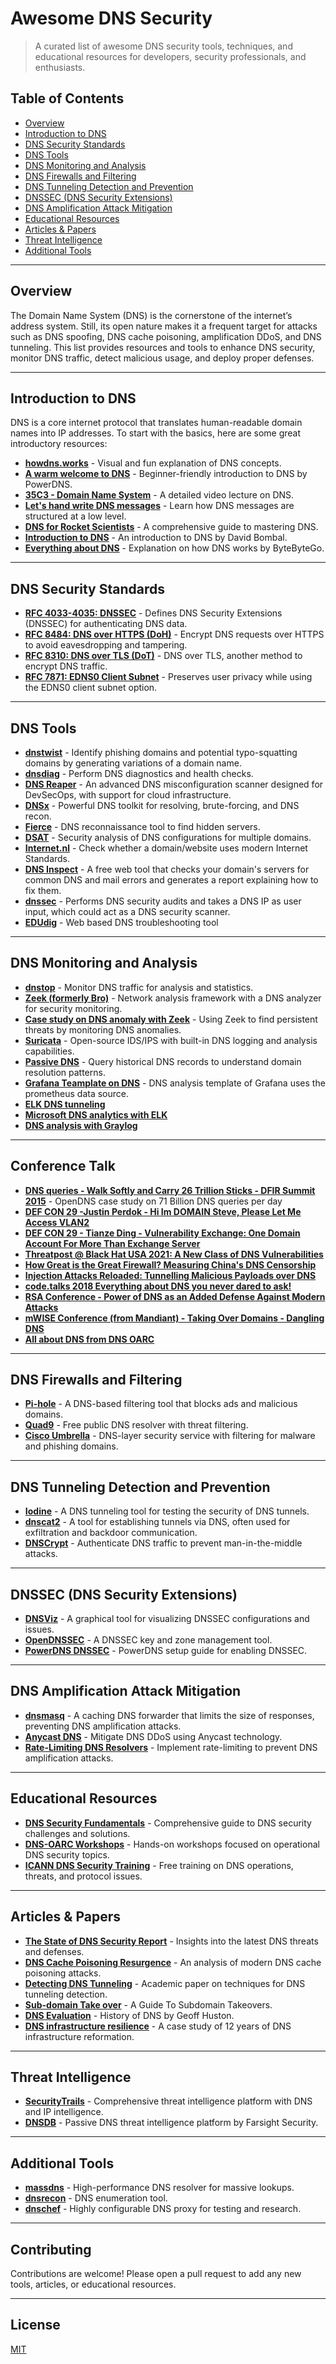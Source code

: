 # Awesome DNS Security

> A curated list of awesome DNS security tools, techniques, and educational resources for developers, security professionals, and enthusiasts.

## Table of Contents
- [Overview](#overview)
- [Introduction to DNS](#introduction-to-dns)
- [DNS Security Standards](#dns-security-standards)
- [DNS Tools](#dns-tools)
- [DNS Monitoring and Analysis](#dns-monitoring-and-analysis)
- [DNS Firewalls and Filtering](#dns-firewalls-and-filtering)
- [DNS Tunneling Detection and Prevention](#dns-tunneling-detection-and-prevention)
- [DNSSEC (DNS Security Extensions)](#dnssec-dns-security-extensions)
- [DNS Amplification Attack Mitigation](#dns-amplification-attack-mitigation)
- [Educational Resources](#educational-resources)
- [Articles & Papers](#articles--papers)
- [Threat Intelligence](#threat-intelligence)
- [Additional Tools](#additional-tools)

---

## Overview
The Domain Name System (DNS) is the cornerstone of the internet’s address system. Still, its open nature makes it a frequent target for attacks such as DNS spoofing, DNS cache poisoning, amplification DDoS, and DNS tunneling. This list provides resources and tools to enhance DNS security, monitor DNS traffic, detect malicious usage, and deploy proper defenses.

---

## Introduction to DNS
DNS is a core internet protocol that translates human-readable domain names into IP addresses. To start with the basics, here are some great introductory resources:

- **[howdns.works](https://howdns.works/)** - Visual and fun explanation of DNS concepts.
- **[A warm welcome to DNS](https://powerdns.org/hello-dns/)** - Beginner-friendly introduction to DNS by PowerDNS.
- **[35C3 - Domain Name System](https://www.youtube.com/watch?v=I7060fqa-B8)** - A detailed video lecture on DNS.
- **[Let's hand write DNS messages](https://routley.io/posts/hand-writing-dns-messages/)** - Learn how DNS messages are structured at a low level.
- **[DNS for Rocket Scientists](http://www.zytrax.com/books/dns/)** - A comprehensive guide to mastering DNS.
- **[Introduction to DNS](https://www.youtube.com/watch?v=dl-C6cBoRg4)** - An introduction to DNS by David Bombal.
- **[Everything about DNS](https://www.youtube.com/watch?v=27r4Bzuj5NQ)** - Explanation on how DNS works by ByteByteGo.

---

## DNS Security Standards
- **[RFC 4033-4035: DNSSEC](https://tools.ietf.org/html/rfc4033)** - Defines DNS Security Extensions (DNSSEC) for authenticating DNS data.
- **[RFC 8484: DNS over HTTPS (DoH)](https://tools.ietf.org/html/rfc8484)** - Encrypt DNS requests over HTTPS to avoid eavesdropping and tampering.
- **[RFC 8310: DNS over TLS (DoT)](https://tools.ietf.org/html/rfc8310)** - DNS over TLS, another method to encrypt DNS traffic.
- **[RFC 7871: EDNS0 Client Subnet](https://tools.ietf.org/html/rfc7871)** - Preserves user privacy while using the EDNS0 client subnet option.

---

## DNS Tools
- **[dnstwist](https://github.com/elceef/dnstwist)** - Identify phishing domains and potential typo-squatting domains by generating variations of a domain name.
- **[dnsdiag](https://github.com/farrokhi/dnsdiag)** - Perform DNS diagnostics and health checks.
- **[DNS Reaper](https://github.com/punk-security/dnsReaper)** - An advanced DNS misconfiguration scanner designed for DevSecOps, with support for cloud infrastructure.
- **[DNSx](https://github.com/projectdiscovery/dnsx)** - Powerful DNS toolkit for resolving, brute-forcing, and DNS recon.
- **[Fierce](https://github.com/mschwager/fierce)** - DNS reconnaissance tool to find hidden servers.
- **[DSAT](https://github.com/shamimrezasohag/DSAT-DNSSecurityAnalysisTool)** - Security analysis of DNS configurations for multiple domains.
- **[Internet.nl](https://internet.nl/)** - Check whether a domain/website uses modern Internet Standards.
- **[DNS Inspect](https://dnsinspect.com/)** - A free web tool that checks your domain's servers for common DNS and mail errors and generates a report explaining how to fix them.
- **[dnssec](https://github.com/themalwarenews/dnssec)** - Performs DNS security audits and takes a DNS IP as user input, which could act as a DNS security scanner.
- **[EDUdig](https://edudig.se/)** - Web based DNS troubleshooting tool
    
---

## DNS Monitoring and Analysis
- **[dnstop](https://github.com/measurement-factory/dnstop)** - Monitor DNS traffic for analysis and statistics.
- **[Zeek (formerly Bro)](https://zeek.org/)** - Network analysis framework with a DNS analyzer for security monitoring.
- **[Case study on DNS anomaly with Zeek](https://sensorfleet.com/2020/09/29/Using-Zeek-to-find-persistent-threats-by-monitoring-DNS.html)** - Using Zeek to find persistent threats by monitoring DNS anomalies.
- **[Suricata](https://suricata.io/)** - Open-source IDS/IPS with built-in DNS logging and analysis capabilities.
- **[Passive DNS](https://www.dnsdb.info/)** - Query historical DNS records to understand domain resolution patterns.
- **[Grafana Teamplate on DNS](https://grafana.com/grafana/dashboards/17171-dns-insights-dns-threat-analysis/)** - DNS analysis template of Grafana uses the prometheus data source.
- **[ELK DNS tunneling](https://www.elastic.co/guide/en/security/current/dns-tunneling.html)**
- **[Microsoft DNS analytics with ELK](https://www.elastic.co/docs/current/integrations/microsoft_dnsserver)**
- **[DNS analysis with Graylog](https://graylog.org/post/security-log-monitoring-and-dns-request-analysis/)**

---

## Conference Talk
- **[DNS queries - Walk Softly and Carry 26 Trillion Sticks - DFIR Summit 2015](https://www.youtube.com/watch?v=F2eo1gXKtf4)** - OpenDNS case study on 71 Billion DNS queries per day
- **[DEF CON 29 -Justin Perdok - Hi Im DOMAIN Steve, Please Let Me Access VLAN2](https://www.youtube.com/watch?v=lDCoyxIhTN8)**
- **[DEF CON 29 - Tianze Ding - Vulnerability Exchange: One Domain Account For More Than Exchange Server](https://www.youtube.com/watch?v=7h38rI8KT30)**
- **[Threatpost @ Black Hat USA 2021: A New Class of DNS Vulnerabilities](https://www.youtube.com/watch?v=6Xg3of8g7uI)**
- **[How Great is the Great Firewall? Measuring China's DNS Censorship](https://www.usenix.org/conference/usenixsecurity21/presentation/hoang)**
- **[Injection Attacks Reloaded: Tunnelling Malicious Payloads over DNS](https://www.usenix.org/conference/usenixsecurity21/presentation/jeitner)**
- **[code.talks 2018 Everything about DNS you never dared to ask!](https://www.youtube.com/watch?v=O4FDdc63upo)**
- **[RSA Conference - Power of DNS as an Added Defense Against Modern Attacks](https://www.youtube.com/watch?v=5t1mUguj4_8)**
- **[mWISE Conference (from Mandiant) - Taking Over Domains - Dangling DNS](https://www.youtube.com/watch?v=vKu9pQzNu74&t=9s)**
- **[All about DNS from DNS OARC](https://www.youtube.com/@DNSOARC)**

---

## DNS Firewalls and Filtering
- **[Pi-hole](https://pi-hole.net/)** - A DNS-based filtering tool that blocks ads and malicious domains.
- **[Quad9](https://www.quad9.net/)** - Free public DNS resolver with threat filtering.
- **[Cisco Umbrella](https://umbrella.cisco.com/)** - DNS-layer security service with filtering for malware and phishing domains.

---

## DNS Tunneling Detection and Prevention
- **[Iodine](https://github.com/yarrick/iodine)** - A DNS tunneling tool for testing the security of DNS tunnels.
- **[dnscat2](https://github.com/iagox86/dnscat2)** - A tool for establishing tunnels via DNS, often used for exfiltration and backdoor communication.
- **[DNSCrypt](https://dnscrypt.info/)** - Authenticate DNS traffic to prevent man-in-the-middle attacks.

---

## DNSSEC (DNS Security Extensions)
- **[DNSViz](https://dnsviz.net/)** - A graphical tool for visualizing DNSSEC configurations and issues.
- **[OpenDNSSEC](https://www.opendnssec.org/)** - A DNSSEC key and zone management tool.
- **[PowerDNS DNSSEC](https://doc.powerdns.com/authoritative/dnssec/index.html)** - PowerDNS setup guide for enabling DNSSEC.

---

## DNS Amplification Attack Mitigation
- **[dnsmasq](http://www.thekelleys.org.uk/dnsmasq/doc.html)** - A caching DNS forwarder that limits the size of responses, preventing DNS amplification attacks.
- **[Anycast DNS](https://blog.cloudflare.com/anycast-dns-ddos-mitigation/)** - Mitigate DNS DDoS using Anycast technology.
- **[Rate-Limiting DNS Resolvers](https://dnsrpz.info/)** - Implement rate-limiting to prevent DNS amplification attacks.

---

## Educational Resources
- **[DNS Security Fundamentals](https://www.cloudflare.com/learning/dns/dns-security/)** - Comprehensive guide to DNS security challenges and solutions.
- **[DNS-OARC Workshops](https://www.dns-oarc.net/workshop)** - Hands-on workshops focused on operational DNS security topics.
- **[ICANN DNS Security Training](https://www.icann.org/dns-security)** - Free training on DNS operations, threats, and protocol issues.

---

## Articles & Papers
- **[The State of DNS Security Report](https://www.infoblox.com/resources/whitepapers/state-of-dns-security-report/)** - Insights into the latest DNS threats and defenses.
- **[DNS Cache Poisoning Resurgence](https://blog.apnic.net/2021/08/16/dns-cache-poisoning-resurfacing/)** - An analysis of modern DNS cache poisoning attacks.
- **[Detecting DNS Tunneling](https://dl.acm.org/doi/10.1145/3243734.3243855)** - Academic paper on techniques for DNS tunneling detection.
- **[Sub-domain Take over](https://www.hackerone.com/hackerone-community-blog/guide-subdomain-takeovers)** - A Guide To Subdomain Takeovers.
- **[DNS Evaluation](https://blog.apnic.net/2024/07/01/dns-evolution/)** - History of DNS by Geoff Huston.
- **[DNS infrastructure resilience](https://github.com/shamimrezasohag/conf-talk-slides/blob/main/slides/my_12_years_journey_of_DNS_Security_btNOG.pdf)** - A case study of 12 years of DNS infrastructure reformation.

---

## Threat Intelligence
- **[SecurityTrails](https://securitytrails.com/)** - Comprehensive threat intelligence platform with DNS and IP intelligence.
- **[DNSDB](https://www.farsightsecurity.com/solutions/dnsdb/)** - Passive DNS threat intelligence platform by Farsight Security.

---

## Additional Tools
- **[massdns](https://github.com/blechschmidt/massdns)** - High-performance DNS resolver for massive lookups.
- **[dnsrecon](https://github.com/darkoperator/dnsrecon)** - DNS enumeration tool.
- **[dnschef](https://github.com/iphelix/dnschef)** - Highly configurable DNS proxy for testing and research.

---

## Contributing
Contributions are welcome! Please open a pull request to add any new tools, articles, or educational resources.

---

## License
[MIT](LICENSE)
